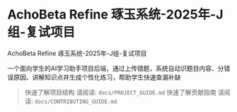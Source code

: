 # AchoBeta Refine 琢玉系统-2025年-J组-复试项目

AchoBeta Refine 琢玉系统-2025年-J组-复试项目

一个面向学生的AI学习助手项目后端，通过上传错题，系统自动识题目内容、分错误原因、讲解知识点并生成个性化练习，帮助学生快速查漏补缺

> 快速了解项目结构 请阅读: `docs/PROJECT_GUIDE.md`
> 快速了解贡献指南 请阅读: `docs/CONTRIBUTING_GUIDE.md`